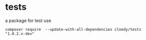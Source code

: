 # tests
a package for test use

```
composer require  --update-with-all-dependencies cloedy/tests "1.0.2.x-dev"
```
